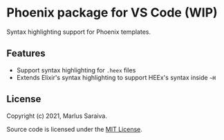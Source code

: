# Phoenix package for VS Code (WIP)

Syntax highlighting support for Phoenix templates.

## Features

  * Support syntax highlighting for `.heex` files
  * Extends Elixir's syntax highlighting to support HEEx's syntax inside `~H`

## License

Copyright (c) 2021, Marlus Saraiva.

Source code is licensed under the [MIT License](https://github.com/phoenixframework/vscode-phoenix/blob/HEAD/LICENSE).
